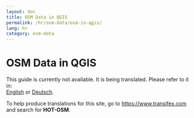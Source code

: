 ```yaml
---
layout: doc
title: OSM Data in QGIS
permalink: /hr/osm-data/osm-in-qgis/
lang: hr
category: osm-data
---
```


OSM Data in QGIS
=================

This guide is currently not available. It is being translated. Please refer to it in:  
[English](/en/osm-data/osm-in-qgis/) or [Deutsch](/de/osm-data/osm-in-qgis/).  


To help produce translations for this site, go to <https://www.transifex.com> and search for **HOT-OSM**.
